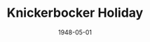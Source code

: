 ---
title: Knickerbocker Holiday
month: 5
date: 1948-05-01
closing_date:
layout: productions
playbill:
Theatre: Theatre Jacksonville
Venue: Little Theatre
cast:
- Anthony Corlear: Neel Witschen, Jr.
- Brom Broeck: Clem Boatright
- Citizen of New Amsterdam:
  - Barnes Clements
  - Charlotte Pearce
  - Florence Price
  - Gloria Maddock
  - Guy Alvarez
  - Joan Henderson
  - John Fletcher
  - Lou Edwards
  - Mary Lou Gories
  - Maurice Blitch
  - Natalie Clarke
  - Phil Ganim
  - Ray Epperson
  - Toni Gories
- deVries: Robert Mahoney
- General Poffenburgh: Karl Knoche
- Indian:
  - Carole Henning
  - Ernestine Logie
  - June Hodges
  - Mary Parsons
  - Mervyn White
  - Patty Parker
  - Sabina Reiser
  - Thelma House
- Mistress Schermerhorn: Mathialde Colle
- Pieter Stuyvesant: Charles J. Broyles
- Roosevelt: Sven Koller
- Schermerhorn: Finley Tucker, Jr.
- Soldier:
  - Charles Berry
  - Harvard Eubanks
  - LaMarr Wigg
  - Myron Blattner
  - Richard Rosenberg
- Tenpin: Tom Appleyard
- Tienhoven: George Durney
- Tina Tienhoven: Grace Miles
- Van Cortland, Jr: Francis Gardner
- Van Rensselear: Marvin Purser
- Vanderbilt: Jack Harrell
- Washington Irving: Lewis Magee
crew:
- Director: L. Bramer Carlson
- Musical Director: Duke LeBrun
- Assistant Stage Manager: Maxine Browning
- Costumes:
  - Eula Mae Snow
  - Helen Taylor
  - Jean Manning
  - Vivienne Salter
- Lighting Design: Duke LeBrun
- Light Controls:
  - Jimmy Trollinger
  - Mickey Mills
  - Su Hawkins
  - Nina Branch
- Properties:
  - Edith Vaughn
  - Elva Stein
  - Eula Mae Snow
  - Jean Manning
  - June Lanham
  - Scotty Cameron
- Make-up:
  - Beverly Adams
  - Elmo Lehman
  - Helen Taylor
  - Louise Bowden
  - Louise Elkins
  - Mickey Meischner
  - Nina Branch
  - Pearl Lewis
  - Sally Proctor
  - Vesta Leslie
- Scenery Construction:
  - Carl Buchanan
  - Curly Elmore
  - David Salter
  - Edward Newsom
  - Howard Peterson
  - Joe Vaughn
  - Maude LeBrun
  - Nina Branch
  - Velma Henning
  - Vivienne Salter
  - Vonnie Patton
  - Walter Churchill
- Set and Lighting Design: Helen Kriebs
- Set Design: Jay Harder
- Stage Manager: Vera Cooper
orchestra:
- Bassoon: Henry Greene
- Clarinet:
  - Paul Chafin
  - Pete Hull
  - Richard Lee
- Flute:
  - Margaret Garrison
  - Susan Martin
- Hammond Organ: Robert Lee
- Piano: Mary Ellen Minge
- Pipes: Elva Stein
- Trumpet:
  - Jack Sheldon
  - Winfield C. Treisback
- Violin:
  - Dikaan V. Kavaltian
  - E.W. Brightwell
  - James Brightwell
  - Jean Smith
  - John Glass
  - Karl Knoche, Jr.
---